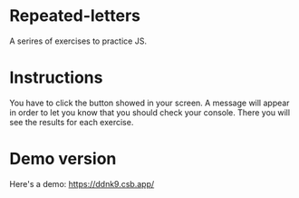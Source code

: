 # Repeated-letters
A serires of exercises to practice JS. 

# Instructions
You have to click the button showed in your screen. A message will appear in order to let you know that you should check your console. There you will see the results for each exercise. 

# Demo version
Here's a demo: https://ddnk9.csb.app/
